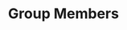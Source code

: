 ---
layout: profiles
permalink: /people/
title: Group Members
description: 
nav: true
nav_order: 2

profiles:
  - align: left
    image: TKRusch.jpeg
    content: about_tkrusch.md
    image_circular: false # crops the image to make it circular
    # more_info: >
    #  <p>555 your office number</p>
    #  <p>123 your address street</p>
    #  <p>Your City, State 12345</p>
---